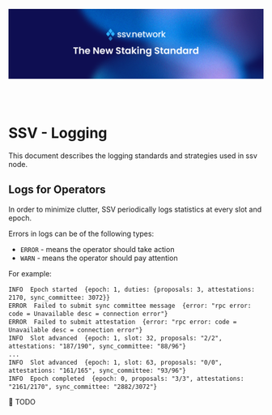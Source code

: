 [<img src="./resources/ssv_header_image.png" >](https://www.ssv.network/)

<br>
<br>

# SSV - Logging

This document describes the logging standards and strategies used in ssv node.

## Logs for Operators

In order to minimize clutter, SSV periodically logs statistics at every slot and epoch.

Errors in logs can be of the following types:
* `ERROR` - means the operator should take action
* `WARN` - means the operator should pay attention

For example:

```log
INFO  Epoch started  {epoch: 1, duties: {proposals: 3, attestations: 2170, sync_committee: 3072}}
ERROR  Failed to submit sync committee message  {error: "rpc error: code = Unavailable desc = connection error"}
ERROR  Failed to submit attestation  {error: "rpc error: code = Unavailable desc = connection error"}
INFO  Slot advanced  {epoch: 1, slot: 32, proposals: "2/2", attestations: "187/190", sync_committee: "88/96"}
...
INFO  Slot advanced  {epoch: 1, slot: 63, proposals: "0/0", attestations: "161/165", sync_committee: "93/96"}
INFO  Epoch completed  {epoch: 0, proposals: "3/3", attestations: "2161/2170", sync_committee: "2882/3072"}
```

🚧 TODO
